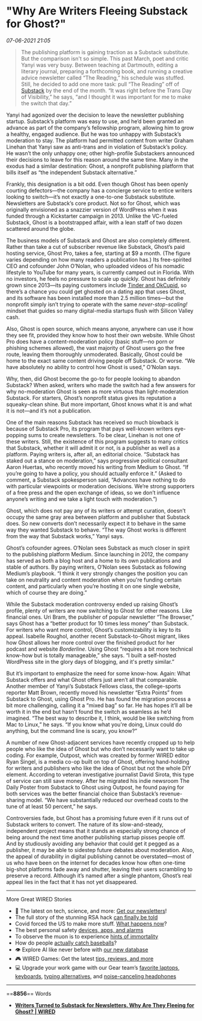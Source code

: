 # "Why Are Writers Fleeing Substack for Ghost?"

*07-06-2021 21:05* 

> The publishing platform is gaining traction as a Substack substitute. But the comparison isn't so simple.
This past March, poet and critic Yanyi was very busy. Between teaching at Dartmouth, editing a literary journal, preparing a forthcoming book, and running a creative advice newsletter called “The Reading,” his schedule was stuffed. Still, he decided to add one more task: pull “The Reading” off of [Substack](https://www.wired.com/story/plaintext-the-tenuous-promise-of-the-substack-dream/) by the end of the month. “It was right before the Trans Day of Visibility,” he says, “and I thought it was important for me to make the switch that day.”

Yanyi had agonized over the decision to leave the newsletter publishing startup. Substack’s platform was easy to use, and he’d been granted an advance as part of the company’s fellowship program, allowing him to grow a healthy, engaged audience. But he was too unhappy with Substack’s moderation to stay. The platform had permitted content from writer Graham Linehan that Yanyi saw as anti-trans and in violation of Substack’s policy. He wasn’t the only unhappy one; other high-profile Substackers announced their decisions to leave for this reason around the same time. Many in the exodus had a similar destination: Ghost, a nonprofit publishing platform that bills itself as “the independent Substack alternative.”

Frankly, this designation is a bit odd. Even though Ghost has been openly courting defectors—the company has a concierge service to entice writers looking to switch—it’s not exactly a one-to-one Substack substitute. Newsletters are Substack’s core product. Not so for Ghost, which was originally envisioned as a snazzier version of WordPress when it was funded through a Kickstarter campaign in 2013. Unlike the VC-fueled Substack, Ghost is a bootstrapped affair, with a lean staff of two dozen scattered around the globe.

The business models of Substack and Ghost are also completely different. Rather than take a cut of subscriber revenue like Substack, Ghost’s paid hosting service, Ghost Pro, takes a fee, starting at $9 a month. (The figure varies depending on how many readers a publication has.) Its free-spirited CEO and cofounder John O’Nolan, who uploaded videos of his nomadic lifestyle to YouTube for many years, is currently camped out in Florida. With no investors, he feels no pressure to scale up quickly. Ghost has definitely grown since 2013—its paying customers include [Tinder and OkCupid](https://www.wired.com/story/when-the-boss-of-all-dating-apps-met-the-pandemic/), so there’s a chance you could get ghosted on a dating app that uses Ghost, and its software has been installed more than 2.5 million times—but the nonprofit simply isn’t trying to operate with the same *never-stop-scaling!* mindset that guides so many digital-media startups flush with Silicon Valley cash.

Also, Ghost is open source, which means anyone, anywhere can use it how they see fit, provided they know how to host their own website. While Ghost Pro does have a content-moderation policy (basic stuff—no porn or phishing schemes allowed), the vast majority of Ghost users go the free route, leaving them thoroughly unmoderated. Basically, Ghost could be home to the exact same content driving people off Substack. Or worse. “We have absolutely no ability to control how Ghost is used,” O’Nolan says.

Why, then, did Ghost become the go-to for people looking to abandon Substack? When asked, writers who made the switch had a few answers for why no-moderation Ghost is seen as more virtuous than light-moderation Substack. For starters, Ghost’s nonprofit status gives its reputation a squeaky-clean shine. But more important, Ghost knows what it is and what it is not—and it’s not a publication.

One of the main reasons Substack has received so much blowback is because of Substack Pro, its program that pays well-known writers eye-popping sums to create newsletters. To be clear, Linehan is not one of these writers. Still, the existence of this program suggests to many critics that Substack, whether it will admit it or not, is a publisher as well as a platform. Paying writers is, after all, an editorial choice. “Substack has staked out a stance on moderation,” says progressive political consultant Aaron Huertas, who recently moved his writing from Medium to Ghost. “If you’re going to have a policy, you should actually enforce it.” (Asked to comment, a Substack spokesperson said, “Advances have nothing to do with particular viewpoints or moderation decisions. We’re strong supporters of a free press and the open exchange of ideas, so we don’t influence anyone’s writing and we take a light touch with moderation.”)

Ghost, which does not pay any of its writers or attempt curation, doesn’t occupy the same gray area between platform and publisher that Substack does. So new converts don’t necessarily expect it to behave in the same way they wanted Substack to behave. “The way Ghost works is different from the way that Substack works,” Yanyi says.

Ghost’s cofounder agrees. O’Nolan sees Substack as much closer in spirit to the publishing platform Medium. Since launching in 2012, the company has served as both a blog host and a home to its own publications and stable of authors. By paying writers, O’Nolan sees Substack as following Medium’s playbook. “I think it very strongly changes the position you can take on neutrality and content moderation when you're funding certain content, and particularly when you’re hosting it on one single website, which of course they are doing.”

While the Substack moderation controversy ended up raising Ghost’s profile, plenty of writers are now switching to Ghost for other reasons. Like financial ones. Uri Bram, the publisher of popular newsletter “The Browser,” says Ghost has a “better product for 10 times less money” than Substack. For writers who want more control, Ghost’s customizability is key to its appeal. Isabelle Roughol, another recent Substack-to-Ghost migrant, likes how Ghost allows her more control over the finished product for her podcast and website *Borderline*. Using Ghost “requires a bit more technical know-how but is totally manageable,” she says. “I built a self-hosted WordPress site in the glory days of blogging, and it's pretty similar.”

But it’s important to emphasize the need for some know-how. Again: What Substack offers and what Ghost offers just aren’t all that comparable. Another member of Yanyi’s Substack Fellows class, the college-sports reporter Matt Brown, recently moved his newsletter “Extra Points” from Substack to Ghost, using Ghost Pro. He has found the migration process a bit more challenging, calling it a “mixed bag” so far. He has hopes it’ll all be worth it in the end but hasn’t found the switch as seamless as he’d imagined. “The best way to describe it, I think, would be like switching from Mac to Linux,” he says. “If you know what you're doing, Linux could do anything, but the command line is scary, you know?”

A number of new Ghost-adjacent services have recently cropped up to help people who like the idea of Ghost but who don’t necessarily want to take up coding. For example, Outpost, which was created by former WIRED editor Ryan Singel, is a media co-op built on top of Ghost, offering hand-holding for writers and publishers who like the idea of Ghost but not the whole DIY element. According to veteran investigative journalist David Sirota, this type of service can still save money. After he migrated his indie newsroom The Daily Poster from Substack to Ghost using Outpost, he found paying for both services was the better financial choice than Substack’s revenue-sharing model. “We have substantially reduced our overhead costs to the tune of at least 50 percent,” he says.

Controversies fade, but Ghost has a promising future even if it runs out of Substack writers to convert. The nature of its slow-and-steady, independent project means that it stands an especially strong chance of being around the next time another publishing startup pisses people off. And by studiously avoiding any behavior that could get it pegged as a publisher, it may be able to sidestep future debates about moderation. Also, the appeal of durability in digital publishing cannot be overstated—most of us who have been on the internet for decades know how often one-time big-shot platforms fade away and shutter, leaving their users scrambling to preserve a record. Although it’s named after a single phantom, Ghost’s real appeal lies in the fact that it has not yet disappeared.

***

More Great WIRED Stories

-   📩 The latest on tech, science, and more: [Get our newsletters](https://www.wired.com/newsletter?sourceCode=BottomStories)!
-   The full story of the stunning RSA hack [can finally be told](https://www.wired.com/story/the-full-story-of-the-stunning-rsa-hack-can-finally-be-told/?itm_campaign=BottomRelatedStories&itm_content=footer-recirc)
-   Covid forced the US to make more stuff. [What happens now](https://www.wired.com/story/software-entrepreneur-pandemic-pivot-manufacturing-masks/?itm_campaign=BottomRelatedStories&itm_content=footer-recirc)?
-   The best personal safety [devices, apps, and alarms](https://www.wired.com/story/best-personal-safety-tech/?itm_campaign=BottomRelatedStories&itm_content=footer-recirc)
-   To observe the muon is to experience [hints of immortality](https://www.wired.com/story/muon-observation-particle-physics/?itm_campaign=BottomRelatedStories&itm_content=footer-recirc)
-   How do people [actually catch baseballs](https://www.wired.com/story/how-do-people-actually-catch-baseballs/?itm_campaign=BottomRelatedStories&itm_content=footer-recirc)?
-   👁️ Explore AI like never before with [our new database](https://www.wired.com/category/artificial-intelligence/?itm_campaign=BottomRelatedStories&itm_content=footer-recirc)
-   🎮 WIRED Games: Get the latest [tips, reviews, and more](https://www.wired.com/tag/video-games/?itm_campaign=BottomRelatedStories&itm_content=footer-recirc)
-   💻 Upgrade your work game with our Gear team’s [favorite laptops](https://www.wired.com/gallery/best-laptops/?itm_campaign=BottomRelatedStories&itm_content=footer-recirc), [keyboards](https://www.wired.com/story/top-3-mechanical-keyboards/?itm_campaign=BottomRelatedStories&itm_content=footer-recirc), [typing alternatives](https://www.wired.com/story/best-keyboard-alternatives/?itm_campaign=BottomRelatedStories&itm_content=footer-recirc), and [noise-canceling headphones](https://www.wired.com/gallery/best-noise-canceling-headphones/?itm_campaign=BottomRelatedStories&itm_content=footer-recirc)
***

==**8856**== Words

- **[Writers Turned to Substack for Newsletters. Why Are They Fleeing for Ghost? | WIRED](https://www.wired.com/story/ghost-substack-platforms-publishers/)**
